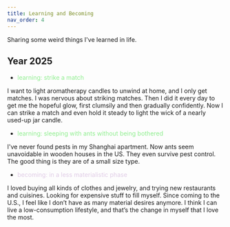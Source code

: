 ```yaml
---
title: Learning and Becoming
nav_order: 4
---
```


Sharing some weird things I've learned in life.

## Year 2025

- <span style="color: #90EE90">learning: strike a match</span>

I want to light aromatherapy candles to unwind at home, and I only get matches. I was nervous about striking matches. Then I did it every day to get me the hopeful glow, first clumsily and then gradually confidently. Now I can strike a match and even hold it steady to light the wick of a nearly used-up jar candle.

- <span style="color: #90EE90">learning: sleeping with ants without being bothered</span>

I've never found pests in my Shanghai apartment. Now ants seem unavoidable in wooden houses in the US. They even survive pest control. The good thing is they are of a small size type.

- <span style="color: #E0CCE6"> becoming: in a less materialistic phase </span>

I loved buying all kinds of clothes and jewelry, and trying new restaurants and cuisines. Looking for expensive stuff to fill myself.
Since coming to the U.S., I feel like I don’t have as many material desires anymore. I think I can live a low-consumption lifestyle, and that’s the change in myself that I love the most.